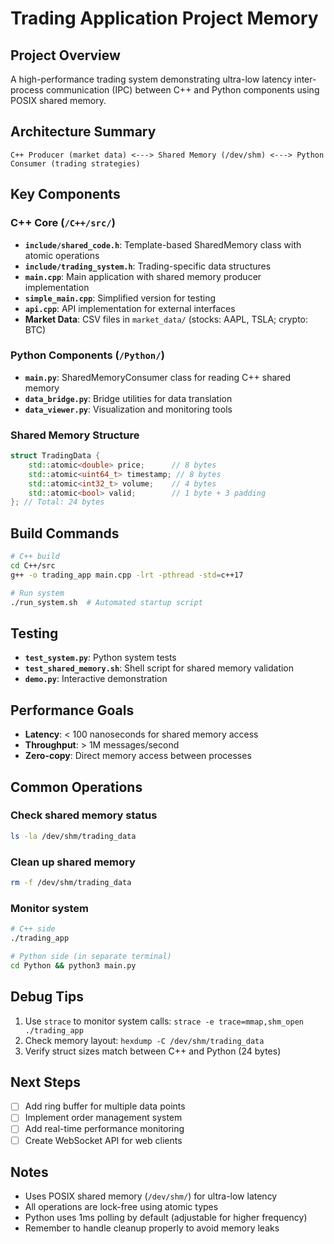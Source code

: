 # Trading Application Project Memory

## Project Overview
A high-performance trading system demonstrating ultra-low latency inter-process communication (IPC) between C++ and Python components using POSIX shared memory.

## Architecture Summary
```
C++ Producer (market data) <---> Shared Memory (/dev/shm) <---> Python Consumer (trading strategies)
```

## Key Components

### C++ Core (`/C++/src/`)
- **`include/shared_code.h`**: Template-based SharedMemory class with atomic operations
- **`include/trading_system.h`**: Trading-specific data structures
- **`main.cpp`**: Main application with shared memory producer implementation
- **`simple_main.cpp`**: Simplified version for testing
- **`api.cpp`**: API implementation for external interfaces
- **Market Data**: CSV files in `market_data/` (stocks: AAPL, TSLA; crypto: BTC)

### Python Components (`/Python/`)
- **`main.py`**: SharedMemoryConsumer class for reading C++ shared memory
- **`data_bridge.py`**: Bridge utilities for data translation
- **`data_viewer.py`**: Visualization and monitoring tools

### Shared Memory Structure
```cpp
struct TradingData {
    std::atomic<double> price;      // 8 bytes
    std::atomic<uint64_t> timestamp; // 8 bytes
    std::atomic<int32_t> volume;    // 4 bytes
    std::atomic<bool> valid;        // 1 byte + 3 padding
}; // Total: 24 bytes
```

## Build Commands
```bash
# C++ build
cd C++/src
g++ -o trading_app main.cpp -lrt -pthread -std=c++17

# Run system
./run_system.sh  # Automated startup script
```

## Testing
- **`test_system.py`**: Python system tests
- **`test_shared_memory.sh`**: Shell script for shared memory validation
- **`demo.py`**: Interactive demonstration

## Performance Goals
- **Latency**: < 100 nanoseconds for shared memory access
- **Throughput**: > 1M messages/second
- **Zero-copy**: Direct memory access between processes

## Common Operations

### Check shared memory status
```bash
ls -la /dev/shm/trading_data
```

### Clean up shared memory
```bash
rm -f /dev/shm/trading_data
```

### Monitor system
```bash
# C++ side
./trading_app

# Python side (in separate terminal)
cd Python && python3 main.py
```

## Debug Tips
1. Use `strace` to monitor system calls: `strace -e trace=mmap,shm_open ./trading_app`
2. Check memory layout: `hexdump -C /dev/shm/trading_data`
3. Verify struct sizes match between C++ and Python (24 bytes)

## Next Steps
- [ ] Add ring buffer for multiple data points
- [ ] Implement order management system
- [ ] Add real-time performance monitoring
- [ ] Create WebSocket API for web clients

## Notes
- Uses POSIX shared memory (`/dev/shm/`) for ultra-low latency
- All operations are lock-free using atomic types
- Python uses 1ms polling by default (adjustable for higher frequency)
- Remember to handle cleanup properly to avoid memory leaks
